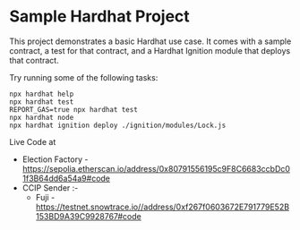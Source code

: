 # Sample Hardhat Project

This project demonstrates a basic Hardhat use case. It comes with a sample contract, a test for that contract, and a Hardhat Ignition module that deploys that contract.

Try running some of the following tasks:

```shell
npx hardhat help
npx hardhat test
REPORT_GAS=true npx hardhat test
npx hardhat node
npx hardhat ignition deploy ./ignition/modules/Lock.js
```

Live Code at

- Election Factory - https://sepolia.etherscan.io/address/0x80791556195c9F8C6683ccbDc01f3B64dd6a54a9#code
- CCIP Sender :-
  - Fuji - https://testnet.snowtrace.io//address/0xf267f0603672E791779E52B153BD9A39C9928767#code
